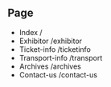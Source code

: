 ## Page

* Index /
* Exhibitor /exhibitor
* Ticket-info /ticketinfo
* Transport-info /transport
* Archives /archives
* Contact-us /contact-us